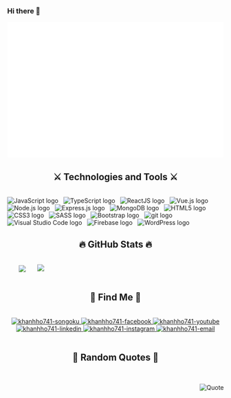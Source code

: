 ### Hi there 👋

<!--
**khanhho741/khanhho741** is a ✨ _special_ ✨ repository because its `README.md` (this file) appears on your GitHub profile.
assssssssssss
Here are some ideas to get you started:

- 🔭 I’m currently working on ...
- 🌱 I’m currently learning ...
- 👯 I’m looking to collaborate on ...
- 🤔 I’m looking for help with ...
- 💬 Ask me about ...
- 📫 How to reach me: ...
- 😄 Pronouns: ...
- ⚡ Fun fact: ...
-->

<!-- khanhho741 -->
<a href="#" target="_blank">
  <img src="svg/khanhho741.svg" width="1200" alt="Click to see the source" />
</a>

<h2 align="center">⚔️ Technologies and Tools ⚔️</h2>
<br>
<!-- https://simpleicons.org/ -->
<span><img src="https://img.shields.io/badge/JavaScript-282C34?logo=javascript&logoColor=F7DF1E" alt="JavaScript logo" title="JavaScript" height="25" /></span>
&nbsp;
<span><img src="https://img.shields.io/badge/TypeScript-282C34?logo=typescript&logoColor=3178C6" alt="TypeScript logo" title="TypeScript" height="25" /></span>
&nbsp;
<span><img src="https://img.shields.io/badge/ReactJS-282C34?logo=react&logoColor=61DAFB" alt="ReactJS logo" title="ReactJS" height="25" /></span>
&nbsp;
<span><img src="https://img.shields.io/badge/Vue.js-282C34?logo=vue.js&logoColor=4FC08D" alt="Vue.js logo" title="Vue.js" height="25" /></span>
&nbsp;
<span><img src="https://img.shields.io/badge/Node.js-282C34?logo=node.js&logoColor=00F200" alt="Node.js logo" title="Node.js" height="25" /></span>
&nbsp;
<span><img src="https://img.shields.io/badge/Express-282C34?logo=express&logoColor=FFFFFF" alt="Express.js logo" title="Express.js" height="25" /></span>
&nbsp;
<span><img src="https://img.shields.io/badge/MongoDB-282C34?logo=mongodb&logoColor=47A248" alt="MongoDB logo" title="MongoDB" height="25" /></span>
&nbsp;
<span><img src="https://img.shields.io/badge/HTML5-282C34?logo=html5&logoColor=E34F26" alt="HTML5 logo" title="HTML5" height="25" /></span>
&nbsp;
<span><img src="https://img.shields.io/badge/CSS3-282C34?logo=css3&logoColor=1572B6" alt="CSS3 logo" title="CSS3" height="25" /></span>
&nbsp;
<span><img src="https://img.shields.io/badge/Sass-282C34?logo=sass&logoColor=CC6699" alt="SASS logo" title="SASS" height="25" /></span>
&nbsp;
<span><img src="https://img.shields.io/badge/Bootstrap-282C34?logo=bootstrap&logoColor=7952B3" alt="Bootstrap logo" title="Bootstrap" height="25" /></span>
&nbsp;
<span><img src="https://img.shields.io/badge/git-282C34?logo=git&logoColor=F05032" alt="git logo" title="git" height="25" /></span>
&nbsp;
<span><img src="https://img.shields.io/badge/VS%20Code-282C34?logo=visual-studio-code&logoColor=007ACC" alt="Visual Studio Code logo" title="Visual Studio Code" height="25" /></span>
&nbsp;
<span><img src="https://img.shields.io/badge/Firebase-282C34?logo=firebase&logoColor=FFCA28" alt="Firebase logo" title="Firebase" height="25" /></span>
&nbsp;
<span><img src="https://img.shields.io/badge/WordPress-282C34?logo=wordPress&logoColor=21759B" alt="WordPress logo" title="WordPress" height="25" /></span>
&nbsp;

<br>

<h2 align="center">🔥 GitHub Stats 🔥</h2>
<!-- https://github.com/anuraghazra/github-readme-stats -->
<br>
<div align=center>
  <a href="#" title="khanhho741">
    <img width="315" align="center" src="https://github-readme-stats.vercel.app/api/top-langs/?username=khanhho741&hide=c%23,powershell,Mathematica,Ruby,Objective-C,Objective-C%2b%2b,Cuda&title_color=61dafb&text_color=ffffff&icon_color=61dafb&bg_color=20232a&langs_count=8&layout=compact&border_color=61dafb&hide_border=true" />
  </a>
  <a href="#" title="khanhho741">
    <img align="right" width="434" src="https://github-readme-stats.vercel.app/api?username=khanhho741&show_icons=true&theme=react&border_color=61dafb&hide_border=true" />
  </a>
</div>

<br>

<h2 align="center">🤖  Find Me  🤖</h2>
<br>
<!-- https://icons8.com -->
<div align="center">
  <a href="https://twitter.com/khanhho741" target="blank">
    <img src="https://img.icons8.com/dusk/100/000000/son-goku.png" alt="khanhho741-songoku"/>
  </a>
  <a href="https://www.facebook.com/Narutocunung/" target="blank">
    <img src="https://img.icons8.com/bubbles/100/000000/facebook-new.png" alt="khanhho741-facebook" />
  </a>
  <a href="https://www.youtube.com/channel/UC7NwxvTUhlKll3OU4yLZ-GA" target="blank">
    <img src="https://img.icons8.com/bubbles/100/000000/youtube-squared.png" alt="khanhho741-youtube" />
  </a>
  <a href="https://www.linkedin.com/in/h%E1%BB%93-khanh-5678a9228/" target="blank">
    <img src="https://img.icons8.com/bubbles/100/000000/linkedin.png" alt="khanhho741-linkedin" />
  </a>
  <a href="https://www.instagram.com/khanhho741/" target="blank">
    <img src="https://img.icons8.com/bubbles/100/000000/instagram.png" alt="khanhho741-instagram" />
  </a>
  <a href="mailto:khanhho741@gmail.com" target="top">
    <img src="https://img.icons8.com/bubbles/100/000000/apple-mail.png" alt="khanhho741-email" />
  </a>
</div>

<br>

<h2 align="center">📑 Random Quotes 📑</h2>
<br>
<!-- https://github.com/shravan20/github-readme-quotes -->
<div align="right">

![Quote](https://github-readme-quotes.herokuapp.com/quote?theme=onedark&animation=default&layout=default&font=default)

</div>
